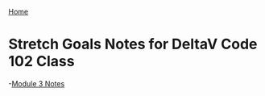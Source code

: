[Home](https://pmargellos.github.io/reading-notes)

# Stretch Goals Notes for DeltaV Code 102 Class

-[Module 3 Notes](module3-notes.md)
